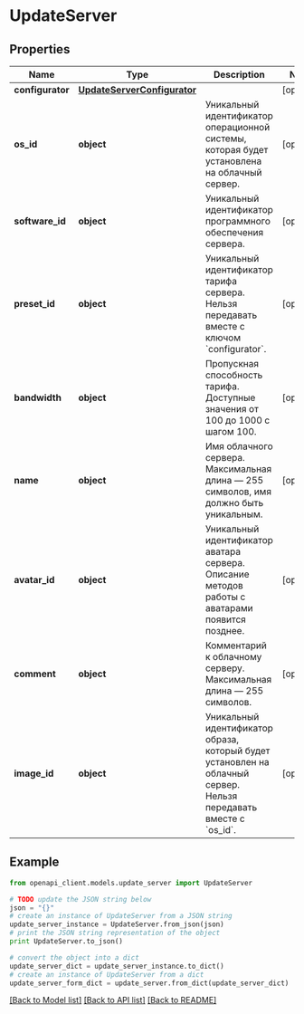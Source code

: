 # UpdateServer


## Properties
Name | Type | Description | Notes
------------ | ------------- | ------------- | -------------
**configurator** | [**UpdateServerConfigurator**](UpdateServerConfigurator.md) |  | [optional] 
**os_id** | **object** | Уникальный идентификатор операционной системы, которая будет установлена на облачный сервер. | [optional] 
**software_id** | **object** | Уникальный идентификатор программного обеспечения сервера. | [optional] 
**preset_id** | **object** | Уникальный идентификатор тарифа сервера. Нельзя передавать вместе с ключом &#x60;configurator&#x60;. | [optional] 
**bandwidth** | **object** | Пропускная способность тарифа. Доступные значения от 100 до 1000 с шагом 100. | [optional] 
**name** | **object** | Имя облачного сервера. Максимальная длина — 255 символов, имя должно быть уникальным. | [optional] 
**avatar_id** | **object** | Уникальный идентификатор аватара сервера. Описание методов работы с аватарами появится позднее. | [optional] 
**comment** | **object** | Комментарий к облачному серверу. Максимальная длина — 255 символов. | [optional] 
**image_id** | **object** | Уникальный идентификатор образа, который будет установлен на облачный сервер. Нельзя передавать вместе с &#x60;os_id&#x60;. | [optional] 

## Example

```python
from openapi_client.models.update_server import UpdateServer

# TODO update the JSON string below
json = "{}"
# create an instance of UpdateServer from a JSON string
update_server_instance = UpdateServer.from_json(json)
# print the JSON string representation of the object
print UpdateServer.to_json()

# convert the object into a dict
update_server_dict = update_server_instance.to_dict()
# create an instance of UpdateServer from a dict
update_server_form_dict = update_server.from_dict(update_server_dict)
```
[[Back to Model list]](../README.md#documentation-for-models) [[Back to API list]](../README.md#documentation-for-api-endpoints) [[Back to README]](../README.md)


